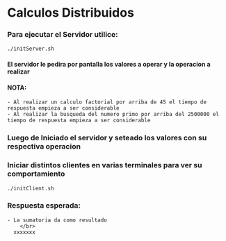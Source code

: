 # Calculos Distribuidos
### Para ejecutar el Servidor utilice:

`./initServer.sh`


#### El servidor le pedira por pantalla los valores a operar y la operacion a realizar

#### NOTA: 
    - Al realizar un calculo factorial por arriba de 45 el tiempo de respuesta empieza a ser considerable
    - Al realizar la busqueda del numero primo por arriba del 2500000 el tiempo de respuesta empieza a ser considerable

### Luego de Iniciado el servidor y seteado los valores con su respectiva operacion
### Iniciar distintos clientes en varias terminales para ver su comportamiento

`./initClient.sh`

### Respuesta esperada:
    - La sumatoria da como resultado
        </br>
      xxxxxxx
